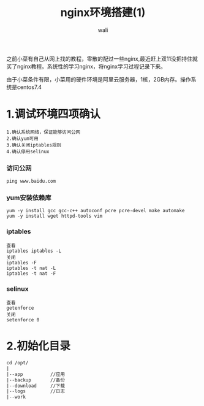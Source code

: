 ﻿---
layout: post
title: nginx环境搭建(1)   #标题
tagline: 系统学习nginx笔记
category: nginx      #分类
author: wali    #作者
tag: nginx     #标签
ghurl:        #github url
ghurl_zip:    #github zip下载
comments: true

post_nav: ["1.调试环境四项确认","2.初始化目录"]
group_tag: nginx教程
---

之前小菜有自己从网上找的教程，零散的配过一些nginx,最近赶上双11没把持住就买了nginx教程。系统性的学习nginx，将nginx学习过程记录下来。

由于小菜条件有限，小菜用的硬件环境是阿里云服务器，1核，2GB内存。操作系统是centos7.4

# 1.调试环境四项确认 

```
1.确认系统网络，保证能够访问公网
2.确认yum可用
3.确认关闭iptables规则 
4.确认停用selinux
```

### 访问公网

	ping www.baidu.com

### yum安装依赖库

```
yum -y install gcc gcc-c++ autoconf pcre pcre-devel make automake
yum -y install wget httpd-tools vim
```
	
### iptables
	
```
查看 
iptables iptables -L
关闭 
iptables -F
iptables -t nat -L
iptables -t nat -F
```
	
### selinux
```
查看 
getenforce
关闭 
setenforce 0
```

# 2.初始化目录

```txt
cd /opt/
|
|--app   		//应用
|--backup 		//备份
|--download 	//下载
|--logs			//日志
|--work			
```	
	
	
	
	
	
	
	
	
	
	
	
	
	
	
	
	
	
	
	
	
	
	
	
	
	
	
	
	
	
	
	
	
	
	
	
	
	
	
	
	